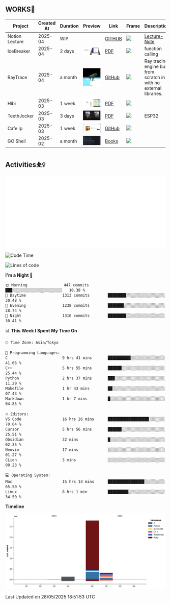## WORKS🍋

| Project     | Created At | Duration | Preview                                                        | Link                                                                       | Frame                                                                                   | Description                                                            |
| ----------- | ---------- | -------- | -------------------------------------------------------------- | -------------------------------------------------------------------------- | --------------------------------------------------------------------------------------- | ---------------------------------------------------------------------- |
| Notion Lecture  | 2025-04    | WIP   |     | [GITHUB](https://github.com/QWERTOP18/HabitTracker-NotionDB)        | <img src="https://skillicons.dev/icons?i=notion,discord,githubactions" height="50px"> |  [Lecture-Note](https://knotty-sprite-6fb.notion.site/Notion-Lexture-1dfd2242f53b80f7af01dcedfcbf6580)                                                     |
| IceBreaker  | 2025-04    | 2 days   | <img src="https://github.com/QWERTOP18/QWERTOP18/blob/main/assets/IceBreaker.png" alt="Ice" width="100px">    | [PDF](https://github.com/QWERTOP18/SLIDES/blob/main/IceBreaker.pdf)        | <img src="https://skillicons.dev/icons?i=fastapi,mongodb,react,tailwind" height="50px"> | function calling                                                       |
| RayTrace    | 2025-04    | a month  | <img src="https://github.com/QWERTOP18/QWERTOP18/blob/main/assets/wolf.png" alt="RT" width="100px">           | [GitHub](https://github.com/QWERTOP18/MINIRT)                              | <img src="https://skillicons.dev/icons?i=c" height="50px">                              | Ray tracing engine built from scratch in C with no external libraries. |
| Hibi        | 2025-03    | 1 week   | <img src="https://github.com/QWERTOP18/QWERTOP18/blob/main/assets/Hibi.png" alt="Hibi" width="100px">         | [PDF](https://github.com/QWERTOP18/SLIDES/blob/main/Hibi.pdf)              | <img src="https://skillicons.dev/icons?i=rails,js,figma" height="50px">                 |                                                                        |
| TeethJocker | 2025-03    | 3 days   | <img src="https://github.com/QWERTOP18/QWERTOP18/blob/main/assets/TeethJocker.png" alt="Teeth" width="100px"> | [PDF](https://github.com/QWERTOP18/SLIDES/blob/main/TeethJocker.pdf)       | <img src="https://skillicons.dev/icons?i=c,nextjs" height="50px">                       | ESP32                                                                  |
| Cafe lp     | 2025-03    | 1 week   | <img src="https://github.com/QWERTOP18/QWERTOP18/blob/main/assets/cafe.png" alt="Cafe" width="100px">         | [GitHub](https://github.com/QWERTOP18s/RAILS_DEMO_CAFE_LP)                 | <img src="https://skillicons.dev/icons?i=scss,css,rails" height="50px">                 |
| GO Shell    | 2025-02    | a month  | <img src="https://github.com/QWERTOP18/QWERTOP18/blob/main/assets/go-shell.png" alt="go" width="100px">       | [Books](https://github.com/QWERTOP18/ZENN/tree/main/books/go-shell-202502) | <img src="https://skillicons.dev/icons?i=go,bash" height="50px">                        |                                                                        |

## Activities⛹️‍♀️

 <a href="https://monkeytype.com/profile/qwertop18">
   <img src="https://github.com/QWERTOP18/QWERTOP18/blob/monkeytype-readme/monkeytype-readme-lb-pb.svg" alt="My Monkeytype profile" />
 </a>

<!--START_SECTION:waka-->
![Code Time](http://img.shields.io/badge/Code%20Time-533%20hrs%2027%20mins-blue)

![Lines of code](https://img.shields.io/badge/From%20Hello%20World%20I%27ve%20Written-3.3%20million%20lines%20of%20code-blue)

**I'm a Night 🦉** 

```text
🌞 Morning                447 commits         ███░░░░░░░░░░░░░░░░░░░░░░   10.38 % 
🌆 Daytime                1313 commits        ████████░░░░░░░░░░░░░░░░░   30.48 % 
🌃 Evening                1238 commits        ███████░░░░░░░░░░░░░░░░░░   28.74 % 
🌙 Night                  1310 commits        ████████░░░░░░░░░░░░░░░░░   30.41 % 
```


📊 **This Week I Spent My Time On** 

```text
🕑︎ Time Zone: Asia/Tokyo

💬 Programming Languages: 
C                        9 hrs 41 mins       ██████████░░░░░░░░░░░░░░░   41.66 % 
C++                      5 hrs 55 mins       ██████░░░░░░░░░░░░░░░░░░░   25.44 % 
Python                   2 hrs 37 mins       ███░░░░░░░░░░░░░░░░░░░░░░   11.29 % 
Makefile                 1 hr 43 mins        ██░░░░░░░░░░░░░░░░░░░░░░░   07.43 % 
Markdown                 1 hr 7 mins         █░░░░░░░░░░░░░░░░░░░░░░░░   04.85 % 

🔥 Editors: 
VS Code                  16 hrs 26 mins      ██████████████████░░░░░░░   70.64 % 
Cursor                   5 hrs 56 mins       ██████░░░░░░░░░░░░░░░░░░░   25.51 % 
Obsidian                 32 mins             █░░░░░░░░░░░░░░░░░░░░░░░░   02.35 % 
Neovim                   17 mins             ░░░░░░░░░░░░░░░░░░░░░░░░░   01.27 % 
CLion                    3 mins              ░░░░░░░░░░░░░░░░░░░░░░░░░   00.23 % 

💻 Operating System: 
Mac                      15 hrs 14 mins      ████████████████░░░░░░░░░   65.50 % 
Linux                    8 hrs 1 min         █████████░░░░░░░░░░░░░░░░   34.50 % 
```

**Timeline**

![Lines of Code chart](https://raw.githubusercontent.com/QWERTOP18/QWERTOP18/main/assets/bar_graph.png)


 Last Updated on 28/05/2025 18:51:53 UTC
<!--END_SECTION:waka-->
